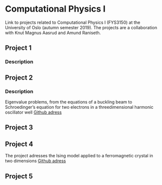 # Computational Physics I

Link to projects related to Computational Physics I (FYS3150) at the University of Oslo (autumn semester 2019). The projects are a collaboration with Knut Magnus Aasrud and Amund Raniseth. 

## Project 1
### Description


## Project 2
### Description
Eigenvalue problems, from the equations of a buckling beam
to Schroedinger’s equation for two electrons in a threedimensional harmonic oscillator well
[Github adress](https://github.com/amundmr/Project-2)


## Project 3

## Project 4
The project adresses the Ising model applied to a ferromagnetic crystal in two dimensions
[Github adress](https://github.com/kmaasrud/ising-fys3150)

## Project 5






